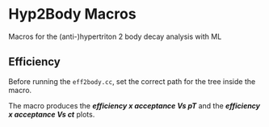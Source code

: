# Hyp2Body Macros 

Macros for the (anti-)hypertriton 2 body decay analysis with ML


## Efficiency 

Before running the `eff2body.cc`, set the correct path for the tree inside the macro.

The macro produces the **_efficiency x acceptance Vs pT_** and the **_efficiency x acceptance Vs ct_**
plots.